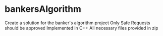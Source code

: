 # bankersAlgorithm
Create a solution for the banker's algorithm project
Only Safe Requests should be approved 
Implemented in C++
All necessary files provided in zip
